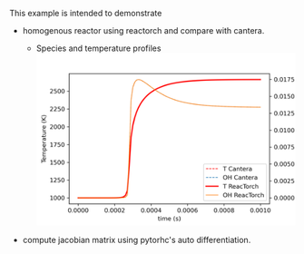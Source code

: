 This example is intended to demonstrate 

* homogenous reactor using reactorch and compare with cantera.

  + Species and temperature profiles
  ![species profiles](https://github.com/DENG-MIT/reactorch/blob/master/examples/auto_ignition/cantera_reactorch_validation.png?raw=true)

* compute jacobian matrix using pytorhc's auto differentiation.

